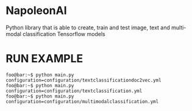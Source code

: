 # NapoleonAI
Python library that is able to create, train and test image, text and multi-modal classification Tensorflow models

# RUN EXAMPLE

```console
foo@bar:~$ python main.py configuration=configuration/textclassificationdoc2vec.yml
foo@bar:~$ python main.py configuration=configuration/textclassification.yml
foo@bar:~$ python main.py configuration=configuration/multimodalclassification.yml

```
